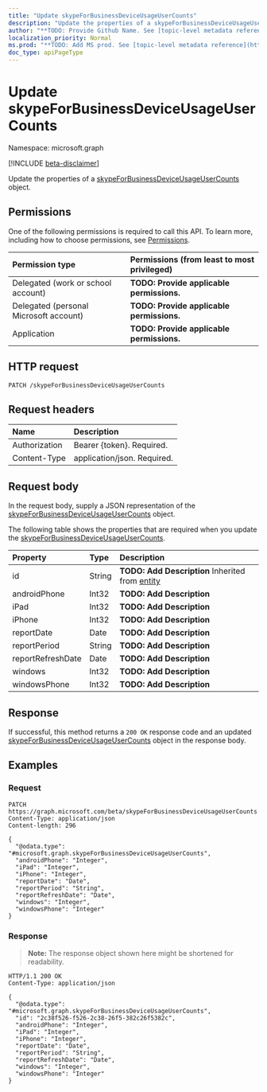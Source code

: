 ```yaml
---
title: "Update skypeForBusinessDeviceUsageUserCounts"
description: "Update the properties of a skypeForBusinessDeviceUsageUserCounts object."
author: "**TODO: Provide Github Name. See [topic-level metadata reference](https://msgo.azurewebsites.net/add/document/guidelines/metadata.html#topic-level-metadata)**"
localization_priority: Normal
ms.prod: "**TODO: Add MS prod. See [topic-level metadata reference](https://msgo.azurewebsites.net/add/document/guidelines/metadata.html#topic-level-metadata)**"
doc_type: apiPageType
---
```


# Update skypeForBusinessDeviceUsageUserCounts
Namespace: microsoft.graph

[!INCLUDE [beta-disclaimer](../../includes/beta-disclaimer.md)]

Update the properties of a [skypeForBusinessDeviceUsageUserCounts](../resources/skypeforbusinessdeviceusageusercounts.md) object.

## Permissions
One of the following permissions is required to call this API. To learn more, including how to choose permissions, see [Permissions](/graph/permissions-reference).

|Permission type|Permissions (from least to most privileged)|
|:---|:---|
|Delegated (work or school account)|**TODO: Provide applicable permissions.**|
|Delegated (personal Microsoft account)|**TODO: Provide applicable permissions.**|
|Application|**TODO: Provide applicable permissions.**|

## HTTP request

<!-- {
  "blockType": "ignored"
}
-->
``` http
PATCH /skypeForBusinessDeviceUsageUserCounts
```

## Request headers
|Name|Description|
|:---|:---|
|Authorization|Bearer {token}. Required.|
|Content-Type|application/json. Required.|

## Request body
In the request body, supply a JSON representation of the [skypeForBusinessDeviceUsageUserCounts](../resources/skypeforbusinessdeviceusageusercounts.md) object.

The following table shows the properties that are required when you update the [skypeForBusinessDeviceUsageUserCounts](../resources/skypeforbusinessdeviceusageusercounts.md).

|Property|Type|Description|
|:---|:---|:---|
|id|String|**TODO: Add Description** Inherited from [entity](../resources/entity.md)|
|androidPhone|Int32|**TODO: Add Description**|
|iPad|Int32|**TODO: Add Description**|
|iPhone|Int32|**TODO: Add Description**|
|reportDate|Date|**TODO: Add Description**|
|reportPeriod|String|**TODO: Add Description**|
|reportRefreshDate|Date|**TODO: Add Description**|
|windows|Int32|**TODO: Add Description**|
|windowsPhone|Int32|**TODO: Add Description**|



## Response

If successful, this method returns a `200 OK` response code and an updated [skypeForBusinessDeviceUsageUserCounts](../resources/skypeforbusinessdeviceusageusercounts.md) object in the response body.

## Examples

### Request
<!-- {
  "blockType": "request",
  "name": "update_skypeforbusinessdeviceusageusercounts"
}
-->
``` http
PATCH https://graph.microsoft.com/beta/skypeForBusinessDeviceUsageUserCounts
Content-Type: application/json
Content-length: 296

{
  "@odata.type": "#microsoft.graph.skypeForBusinessDeviceUsageUserCounts",
  "androidPhone": "Integer",
  "iPad": "Integer",
  "iPhone": "Integer",
  "reportDate": "Date",
  "reportPeriod": "String",
  "reportRefreshDate": "Date",
  "windows": "Integer",
  "windowsPhone": "Integer"
}
```


### Response
>**Note:** The response object shown here might be shortened for readability.
<!-- {
  "blockType": "response",
  "truncated": true
}
-->
``` http
HTTP/1.1 200 OK
Content-Type: application/json

{
  "@odata.type": "#microsoft.graph.skypeForBusinessDeviceUsageUserCounts",
  "id": "2c38f526-f526-2c38-26f5-382c26f5382c",
  "androidPhone": "Integer",
  "iPad": "Integer",
  "iPhone": "Integer",
  "reportDate": "Date",
  "reportPeriod": "String",
  "reportRefreshDate": "Date",
  "windows": "Integer",
  "windowsPhone": "Integer"
}
```


